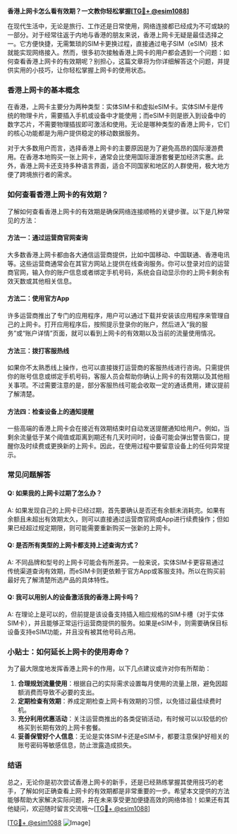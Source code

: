 **香港上网卡怎么看有效期？一文教你轻松掌握[[TG💪+ @esim1088](https://t.me/s/esim1088)]**

在现代生活中，无论是旅行、工作还是日常使用，网络连接都已经成为不可或缺的一部分。对于经常往返于内地与香港的朋友来说，香港上网卡无疑是最佳选择之一。它方便快捷，无需繁琐的SIM卡更换过程，直接通过电子SIM（eSIM）技术就能实现网络接入。然而，很多初次接触香港上网卡的用户都会遇到一个问题：如何查看香港上网卡的有效期呢？别担心，这篇文章将为你详细解答这个问题，并提供实用的小技巧，让你轻松掌握上网卡的使用状态。

### 香港上网卡的基本概念

在香港，上网卡主要分为两种类型：实体SIM卡和虚拟eSIM卡。实体SIM卡是传统的物理卡片，需要插入手机或设备中才能使用；而eSIM卡则是嵌入到设备中的数字芯片，不需要物理插拔即可激活和使用。无论是哪种类型的香港上网卡，它们的核心功能都是为用户提供稳定的移动数据服务。

对于大多数用户而言，选择香港上网卡的主要原因是为了避免高昂的国际漫游费用。在香港本地购买一张上网卡，通常会比使用国际漫游套餐更加经济实惠。此外，香港上网卡还支持多种语言界面，适合不同国家和地区的人群使用，极大地方便了跨境旅行者的需求。

### 如何查看香港上网卡的有效期？

了解如何查看香港上网卡的有效期是确保网络连接顺畅的关键步骤。以下是几种常见的方法：

#### 方法一：通过运营商官网查询
大多数香港上网卡都由各大通信运营商提供，比如中国移动、中国联通、香港电讯等。这些运营商通常会在其官方网站上提供在线查询服务。你可以登录对应的运营商官网，输入你的账户信息或者绑定手机号码，系统会自动显示你的上网卡剩余有效天数或其他相关信息。

#### 方法二：使用官方App
许多运营商推出了专门的应用程序，用户可以通过下载并安装该应用程序来管理自己的上网卡。打开应用程序后，按照提示登录你的账户，然后进入“我的服务”或“账户详情”页面，就可以看到上网卡的有效期以及当前的流量使用情况。

#### 方法三：拨打客服热线
如果你不太熟悉线上操作，也可以直接拨打运营商的客服热线进行咨询。只需提供你的账号信息或绑定手机号码，客服人员会帮助你确认上网卡的有效期以及其他相关事项。不过需要注意的是，部分客服热线可能会收取一定的通话费用，建议提前了解清楚。

#### 方法四：检查设备上的通知提醒
一些高端的香港上网卡会在接近有效期结束时自动发送提醒通知给用户。例如，当剩余流量低于某个阈值或距离到期还有几天时间时，设备可能会弹出警告窗口，提醒你及时续费或更换新的上网卡。因此，在使用过程中要留意设备上的任何异常提示。

### 常见问题解答

#### Q: 如果我的上网卡过期了怎么办？
A: 如果发现自己的上网卡已经过期，首先要确认是否还有余额未消耗完。如果有余额且未超出有效期太久，则可以直接通过运营商官网或App进行续费操作；但如果已经超过规定期限，则可能需要重新购买一张新的上网卡。

#### Q: 是否所有类型的上网卡都支持上述查询方式？
A: 不同品牌和型号的上网卡可能会有所差异。一般来说，实体SIM卡更容易通过传统渠道查询有效期，而eSIM卡则更依赖于官方App或客服支持。所以在购买前最好先了解清楚所选产品的具体特性。

#### Q: 我可以用别人的设备激活我的香港上网卡吗？
A: 在理论上是可以的，但前提是该设备支持插入相应规格的SIM卡槽（对于实体SIM卡），并且能够正常运行运营商提供的服务。如果是eSIM卡，则需要确保目标设备支持eSIM功能，并且没有被其他号码占用。

### 小贴士：如何延长上网卡的使用寿命？

为了最大限度地发挥香港上网卡的作用，以下几点建议或许对你有所帮助：
1. **合理规划流量使用**：根据自己的实际需求设置每月使用的流量上限，避免因超额消费而导致不必要的支出。
2. **定期检查有效期**：养成定期检查上网卡有效期的习惯，以免错过最佳续费时机。
3. **充分利用优惠活动**：关注运营商推出的各类促销活动，有时候可以以较低的价格买到长期有效的上网卡套餐。
4. **妥善保管好个人信息**：无论是实体SIM卡还是eSIM卡，都要注意保护好相关的账号密码等敏感信息，防止泄露造成损失。

### 结语

总之，无论你是初次尝试香港上网卡的新手，还是已经熟练掌握其使用技巧的老手，了解如何正确查看上网卡的有效期都是非常重要的一步。希望本文提供的方法能够帮助大家解决实际问题，并在未来享受更加便捷高效的网络体验！如果还有其他疑问，欢迎随时留言交流哦～[[TG💪+ @esim1088](https://t.me/s/esim1088)]

[[TG💪+ @esim1088](https://t.me/s/esim1088) ![Image](https://i.postimg.cc/4NQfJmqS/Snipaste-2025-05-13-00-14-12.png)]